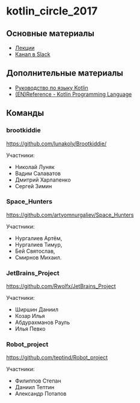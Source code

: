 # kotlin_circle_2017

## Основные материалы

* [Лекции](https://drive.google.com/drive/folders/0B-cth7-Fd75FQnJLYktiX3JhT2c?usp=sharing)
* [Канал в Slack](https://osll.slack.com/messages/D1KG7DC87/details/)

## Дополнительные материалы

* [Руководство по языку Kotlin](https://kotlinlang.ru/)
* [(EN)Reference - Kotlin Programming Language](https://kotlinlang.org/docs/reference/)

## Команды

### brootkiddie

https://github.com/lunakoly/Brootkiddie/

Участники:
* Николай Луняк
* Вадим Салаватов 
* Дмитрий Харлапенко
* Сергей Зимин

### Space_Hunters

https://github.com/artyomnurgaliev/Space_Hunters

Участники:

* Нургалиев Артём, 
* Нургалиев Тимур, 
* Бей Святослав, 
* Смирнов Михаил.


### JetBrains_Project

https://github.com/Rwolfx/JetBrains_Project

Участники:

* Ширшин Даниил 
* Козар Илья
* Абдурахманов Рауль 
* Илья Певко

### Robot_project

https://github.com/teptind/Robot_project

Участники:

* Филиппов Степан
* Даниил Тептин
* Александр Потапов
